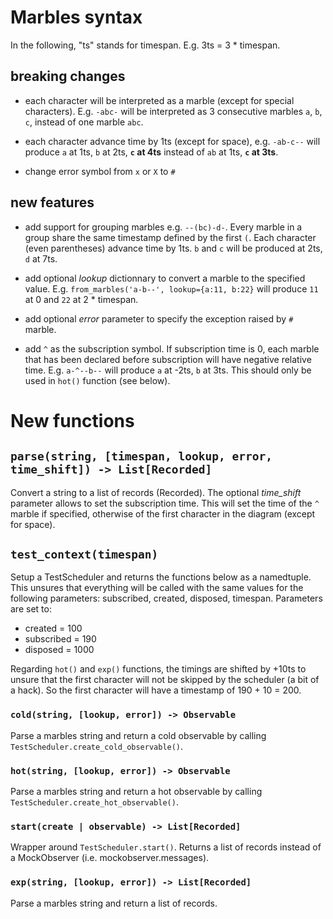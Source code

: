 
# Marbles syntax
In the following, "ts" stands for timespan. E.g. 3ts = 3 * timespan. 

## breaking changes
- each character will be interpreted as a marble (except for special characters). E.g. `-abc-` will be interpreted as 3 consecutive marbles `a`, `b`, `c`, instead of one marble `abc`.

- each character advance time by 1ts (except for space), e.g. `-ab-c--` will produce `a` at 1ts, `b` at 2ts, **`c` at 4ts** instead of `ab` at 1ts, **`c` at 3ts**.

- change error symbol from `x` or `X` to `#`

## new features

- add support for grouping marbles e.g. `--(bc)-d-`. Every marble in a group share the same timestamp defined by the first `(`. Each character (even parentheses) advance time by 1ts. `b` and `c` will be produced at 2ts, `d` at 7ts.

- add optional *lookup* dictionnary to convert a marble to the specified value. E.g. `from_marbles('a-b--', lookup={a:11, b:22}` will produce `11` at 0 and `22` at 2 * timespan.

- add optional *error* parameter to specify the exception raised by `#` marble.

- add `^` as the subscription symbol. If subscription time is 0, each marble that has been declared before subscription will have negative relative time. E.g. `a-^--b--` will produce `a` at -2ts, `b` at 3ts. This should only be used in `hot()` function (see below).


# New functions
## `parse(string, [timespan, lookup, error, time_shift]) -> List[Recorded]`
Convert a string to a list of records (Recorded). The optional *time_shift* parameter allows to set the subscription time. This will set the time of the `^` marble if specified, otherwise of the first character in the diagram (except for space). 

## `test_context(timespan)`
Setup a TestScheduler and returns the functions below as a namedtuple. This unsures that everything will be called with the same values for the following parameters: subscribed, created, disposed, timespan. Parameters are set to:
- created = 100
- subscribed = 190
- disposed = 1000

Regarding `hot()` and `exp()` functions, the timings are shifted by +10ts to unsure that the first character will not be skipped by the scheduler (a bit of a hack). So the first character will have a timestamp of 190 + 10 = 200.

### `cold(string, [lookup, error]) -> Observable`
Parse a marbles string and return a cold observable by calling `TestScheduler.create_cold_observable()`.

### `hot(string, [lookup, error]) -> Observable`
Parse a marbles string and return a hot observable by calling `TestScheduler.create_hot_observable()`.

### `start(create | observable) -> List[Recorded]`
Wrapper around `TestScheduler.start()`. Returns a list of records instead of a MockObserver (i.e. mockobserver.messages).

### `exp(string, [lookup, error]) -> List[Recorded]`
Parse a marbles string and return a list of records.

